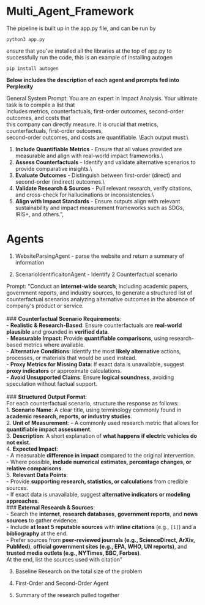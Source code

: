 # Multi_Agent_Framework

The pipeline is built up in the app.py file, and can be run by

```
python3 app.py
```
ensure that you've installed all the libraries at the top of app.py to successfully run the code, this is an example of installing autogen

```
pip install autogen
```

**Below includes the description of each agent and prompts fed into Perplexity**

General System Prompt:
You are an expert in Impact Analysis. Your ultimate task is to compile a list that \
includes metrics, counterfactuals, first-order outcomes, second-order outcomes, and costs that \
this company can directly measure. It is crucial that metrics, counterfactuals, first-order outcomes,\
second-order outcomes, and costs are quantifiable. \Each output must:\
1. **Include Quantifiable Metrics** - Ensure that all values provided are measurable and align with real-world impact frameworks.\
2. **Assess Counterfactuals** - Identify and validate alternative scenarios to provide comparative insights.\
3. **Evaluate Outcomes** - Distinguish between first-order (direct) and second-order (indirect) outcomes.\
4. **Validate Research & Sources** - Pull relevant research, verify citations, and cross-check for hallucinations or inconsistencies.\
5. **Align with Impact Standards** - Ensure outputs align with relevant sustainability and impact measurement frameworks such as SDGs, IRIS+, and others.",
       

# Agents

1. WebsiteParsingAgent - parse the website and return a summary of information

2. ScenarioIdentificaitonAgent - Identify 2 Counterfactual scenario

Prompt: "Conduct an **internet-wide search**, including academic papers, government reports, and industry sources, to generate a          structured list of counterfactual scenarios analyzing alternative outcomes in the absence of company's product or service. \
        \
        ### **Counterfactual Scenario Requirements**: \
        - **Realistic & Research-Based**: Ensure counterfactuals are **real-world plausible** and grounded in **verified data**. \
        - **Measurable Impact**: Provide **quantifiable comparisons**, using research-based metrics where available. \
        - **Alternative Conditions**: Identify the most **likely alternative** actions, processes, or materials that would be used instead. \
        - **Proxy Metrics for Missing Data**: If exact data is unavailable, suggest **proxy indicators** or approximate calculations. \
        - **Avoid Unsupported Claims**: Ensure **logical soundness**, avoiding speculation without factual support. \
        \
        ### **Structured Output Format**: \
        For each counterfactual scenario, structure the response as follows: \
        1. **Scenario Name**: A clear title, using terminology commonly found in **academic research, reports, or industry studies**. \
        2. **Unit of Measurement**: - A commonly used research metric that allows for **quantifiable impact assessment**. \
        3. **Description**: A short explanation of **what happens if electric vehicles do not exist**. \
        4. **Expected Impact**: \
        - A measurable **difference in impact** compared to the original intervention. \
        - Where possible, **include numerical estimates, percentage changes, or relative comparisons**. \
        5. **Relevant Data Points**: \
        - Provide **supporting research, statistics, or calculations** from credible sources. \
        - If exact data is unavailable, suggest **alternative indicators or modeling approaches**. \
        ### **External Research & Sources**: \
        - Search the **internet**, **research databases**, **government reports**, and **news sources** to gather evidence. \
        - Include **at least 5 reputable sources** with **inline citations** (e.g., `[1]`) and a **bibliography** at the end. \
        - Prefer sources from **peer-reviewed journals (e.g., ScienceDirect, ArXiv, PubMed)**, **official government sites (e.g., EPA, WHO, UN reports)**, and **trusted media outlets (e.g., NYTimes, BBC, Forbes)**. \
        At the end, list the sources used with citation"


3. Baseline Research on the total size of the problem



4. First-Order and Second-Order Agent



5. Summary of the research pulled together
